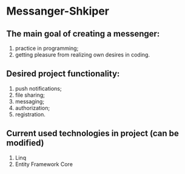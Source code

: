 # Messanger-Shkiper

## The main goal of creating a messenger:
 1. practice in programming;
 2. getting pleasure from realizing own desires in coding.

## Desired project functionality:
1. push notifications;
2. file sharing;
3. messaging;
3. authorization;
4. registration.

## Current used technologies in project (can be modified)
1. Linq 
2. Entity Framework Core

